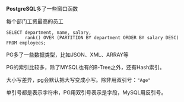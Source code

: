 **PostgreSQL**多了一些窗口函数

每个部门工资最高的员工

```postgresql
SELECT department, name, salary,
       rank() OVER (PARTITION BY department ORDER BY salary DESC)
FROM employees;
```

PG多了一些数据类型，比如JSON、XML、ARRAY等

PG的索引比较多，除了MYSQL也有的B-Tree之外，还有Hash索引。



大小写差异，pg会默认把大写变成小写。除非用双引号：`"Age"`

单引号都是表示字符串，PG用双引号表示是字段，MySQL用反引号。